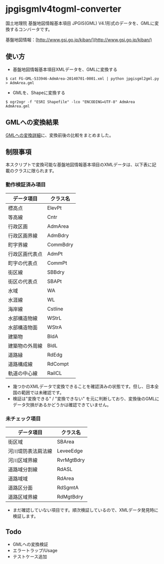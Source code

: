 jpgisgmlv4togml-converter
=========================

国土地理院 基盤地図情報基本項目 JPGIS(GML) V4.1形式のデータを、GMLに変換するコンバータです。

基盤地図情報：[http://www.gsi.go.jp/kiban/](http://www.gsi.go.jp/kiban/)


## 使い方

* 基盤地図情報基本項目XMLデータを、GMLに変換する

`$ cat FG-GML-533946-AdmArea-20140701-0001.xml | python jpgisgml2gml.py > AdmArea.gml`

* GMLを、Shapeに変換する

`$ ogr2ogr -f "ESRI Shapefile" -lco "ENCODING=UTF-8" AdmArea AdmArea.gml`


## GMLへの変換結果

[GMLへの変換詳細](https://github.com/mizutuu/jpgisgmlv4togml-converter/wiki)に、変換前後の比較をまとめました。


## 制限事項

本スクリプトで変換可能な基盤地図情報基本項目のXMLデータは、以下表に記載のクラスに限られます。

### 動作検証済み項目

| データ項目        | クラス名    |
| --------------- | ---------- |
| 標高点           | ElevPt     |
| 等高線           | Cntr       |
| 行政区画         | AdmArea    |
| 行政区画界線      | AdmBdry    |
| 町字界線         | CommBdry   |
| 行政区画代表点    | AdmPt      |
| 町字の代表点      | CommPt     |
| 街区線           | SBBdry     |
| 街区の代表点      | SBAPt      |
| 水域             | WA         |
| 水涯線           | WL         |
| 海岸線           | Cstline    |
| 水部構造物線      | WStrL      |
| 水部構造物面      | WStrA      |
| 建築物           | BldA       |
| 建築物の外周線    | BldL       |
| 道路縁           | RdEdg      |
| 道路構成線        | RdCompt    |
| 軌道の中心線      | RailCL     |

* 幾つかのXMLデータで変換できることを確認済みの状態です。但し、日本全国の範囲では未確認です。
* 検証は"変換できる" / "変換できない" を元に判断しており、変換後のGMLにデータ欠損があるかどうかは確認できていません。


### 未チェック項目

| データ項目        | クラス名    |
| --------------- | ---------- |
| 街区域           | SBArea     |
| 河川堤防表法肩法線 | LeveeEdge  |
| 河川区域界線      | RvrMgtBdry |
| 道路域分割線      | RdASL      |
| 道路域域         | RdArea      |
| 道路区分面        | RdSgmtA    |
| 道路区域界線      | RdMgtBdry  |

* まだ確認していない項目です。順次検証しているので、XMLデータ発見時に検証します。


## Todo

* GMLへの変換検証
* エラートラップ/Usage
* テストケース追加
